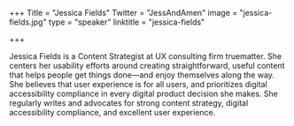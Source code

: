 +++
Title = "Jessica Fields"
Twitter = "JessAndAmen"
image = "jessica-fields.jpg"
type = "speaker"
linktitle = "jessica-fields"

+++

Jessica Fields is a Content Strategist at UX consulting firm truematter. She centers her usability efforts around creating straightforward, useful content that helps people get things done—and enjoy themselves along the way. She believes that user experience is for all users, and prioritizes digital accessibility compliance in every digital product decision she makes. She regularly writes and advocates for strong content strategy, digital accessibility compliance, and excellent user experience.
